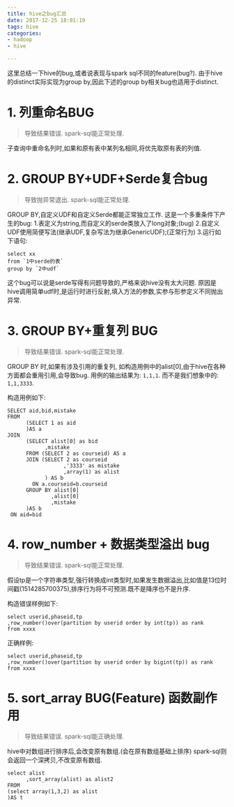 ```yaml
---
title: hive之bug汇总
date: 2017-12-25 18:01:19
tags: hive
categories:
- hadoop
- hive

---
```


这里总结一下hive的bug,或者说表现与spark sql不同的feature(bug?).
由于hive的distinct实际实现为group by,因此下述的group by相关bug也适用于distinct.


# 1. 列重命名BUG
> 导致结果错误.
spark-sql能正常处理.

子查询中重命名列时,如果和原有表中某列名相同,将优先取原有表的列值.

# 2. GROUP BY+UDF+Serde复合bug
> 导致抛异常退出.
spark-sql能正常处理.

GROUP BY,自定义UDF和自定义Serde都能正常独立工作.
这是一个多重条件下产生的bug:
1.表定义为string,而自定义的serde类放入了long对象;(bug)
2.自定义UDF使用简便写法(继承UDF,复杂写法为继承GenericUDF);(正常行为)
3.运行如下语句:
```
select xx
from `1中serde的表`
group by `2中udf`
```

这个bug可以说是serde写得有问题导致的,严格来说hive没有太大问题.
原因是hive调用简单udf时,是运行时进行反射,填入方法的参数,实参与形参定义不同抛出异常.

# 3. GROUP BY+重复列 BUG
> 导致结果错误.
spark-sql能正常处理.

GROUP BY 时,如果有涉及引用的重复列, 如构造用例中的alist[0],由于hive在各种方面都会重用引用,会导致bug.
用例的输出结果为: `1,1,1`.
而不是我们想象中的: `1,1,3333`.

构造用例如下:
```
SELECT aid,bid,mistake
FROM
      (SELECT 1 as aid
      )AS a
JOIN
      (SELECT alist[0] as bid
            ,mistake
      FROM (SELECT 2 as courseid) AS a
      JOIN (SELECT 2 as courseid
                  ,'3333' as mistake
                  ,array(1) as alist
            ) AS b
        ON a.courseid=b.courseid
      GROUP BY alist[0]
              ,alist[0]
              ,mistake
      )AS b
 ON aid=bid
```

# 4. row_number + 数据类型溢出 bug
> 导致结果错误.
spark-sql能正常处理.

假设tp是一个字符串类型,强行转换成int类型时,如果发生数据溢出,比如值是13位时间戳(1514285700375),排序行为将不可预测.既不是降序也不是升序.

构造错误样例如下:
```
select userid,phaseid,tp
,row_number()over(partition by userid order by int(tp)) as rank
from xxxx
```

正确样例:
```
select userid,phaseid,tp
,row_number()over(partition by userid order by bigint(tp)) as rank
from xxxx
```

# 5. sort_array BUG(Feature) 函数副作用
> 导致结果错误.
spark-sql能正确处理.

hive中对数组进行排序后,会改变原有数组.(会在原有数组基础上排序)
spark-sql则会返回一个深拷贝,不改变原有数组.

```
select alist
      ,sort_array(alist) as alist2
FROM
(select array(1,3,2) as alist
)AS t
```

